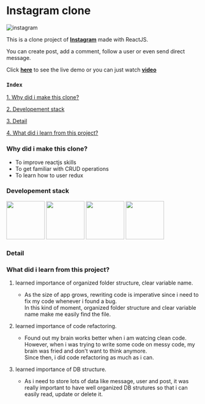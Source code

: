 # **Instagram clone**

![instagram](https://logodix.com/logo/14586.png)

This is a clone project of [**Instagram**](https://instagram.com) made with ReactJS.

You can create post, add a comment, follow a user or even send direct message.

Click [**here**](https://instagram-clone-c3621.web.app/) to see the live demo or you can just watch [**video**](https://www.linkedin.com/posts/dh-kim-733227200_reactjs-instagram-linkedin-activity-6759438400706764800-bNwH)

### **`Index`**

[1. Why did i make this clone?](#Why-did-i-make-this-clone?)

[2. Developement stack](#Developement-stack)

[3. Detail](#Detail)

[4. What did i learn from this project?](#What-did-i-learn-from-this-project?)

### Why did i make this clone?

- To improve reactjs skills
- To get familiar with CRUD operations
- To learn how to user redux

### Developement stack

<div>
<img src="https://www.acwebdev.tech/static/media/react-icon.52610ecf.png" width="100">
<img src="https://www.acwebdev.tech/static/media/redux-icon.b3b939c6.png" width="100">
<img src="https://styled-components.com/logo.png" width="100">
<img src="https://www.acwebdev.tech/static/media/firebase-icon.8896e25c.png" width="100">
</div>

### Detail

### What did i learn from this project?

1. learned importance of organized folder structure, clear variable name.

   - As the size of app grows, rewriting code is imperative since i need to fix my code whenever i found a bug.  
     In this kind of moment, organized folder structure and clear variable name make me easily find the file.

2. learned importance of code refactoring.

   - Found out my brain works better when i am watcing clean code.  
     However, when i was trying to write some code on messy code, my brain was fried and don't want to think anymore.  
     Since then, i did code refactoring as much as i can.

3. learned importance of DB structure.

   - As i need to store lots of data like message, user and post, it was really important to have well organized DB strutures so that i can easily read, update or delete it.
